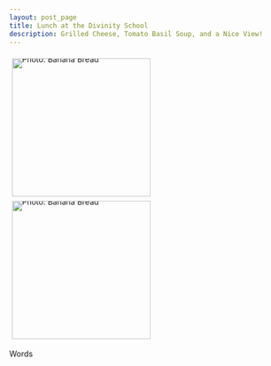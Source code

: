 ```yaml
---
layout: post_page
title: Lunch at the Divinity School
description: Grilled Cheese, Tomato Basil Soup, and a Nice View!
---
```

<div style="line-height:0;padding:4px 0 0 1px;">
<a href="http://i.imgur.com/fwYdKWJ.jpg" style="display:inline-block;margin:3px;text-decoration:none;"> 
<img alt="Photo: Banana Bread" height="250" src="http://i.imgur.com/fwYdKWJ.jpg" title="Banana Bread" width="250" style="padding:1px;">
</a>
<a href="http://i.imgur.com/IzQ56Yp.jpg" style="display:inline-block;margin:3px;text-decoration:none;"> 
<img alt="Photo: Banana Bread" height="250" src="http://i.imgur.com/IzQ56Yp.jpg" title="Banana Bread" width="250" style="padding:1px;">
</a>
</div>

Words
